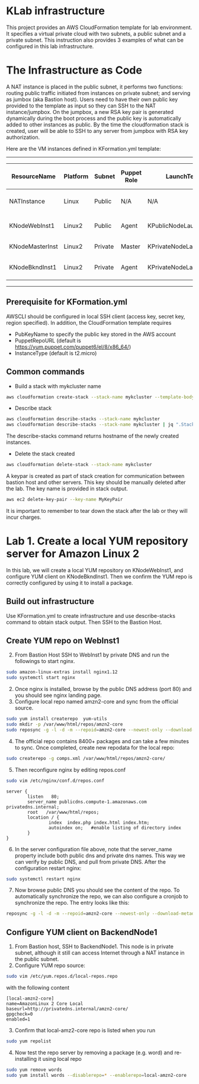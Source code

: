 # KLab infrastructure

This project provides an AWS CloudFormation template for lab environment. It specifies a virtual private cloud with two subnets, a public subnet and a private subnet.  This instruction also provides 3 examples of what can be configured in this lab infrastructure. 

# The Infrastructure as Code

A NAT instance is placed in the public subnet, it performs two functions: routing public traffic initiated from instances on private subnet; and serving as jumbox (aka Bastion host). Users need to have their own public key provided to the template as input so they can SSH to the NAT instance/jumpbox. On the jumpbox, a new RSA key pair is generated dynamically during the boot process and the public key is automatically added to other instances as public. By the time  the cloudformation stack is created, user will be able to SSH to any server from jumpbox with RSA key authorization.

Here are the VM instances defined in KFormation.yml template:

---------------------------------------------------------------------------------------------------------------
| ResourceName    | Platform | Subnet  | Puppet Role | LaunchTemplate             | Typical Server Role      |
| --------------- | -------- | ------- | ----------- | -------------------------- | ------------------------ |
| NATInstance     | Linux    | Public  | N/A         | N/A                        | Jumpbox and NAT Instance |
| KNodeWebInst1   | Linux2   | Public  | Agent       | KPublicNodeLaunchTemplate  | Frontend Web Server      |
| KNodeMasterInst | Linux2   | Private | Master      | KPrivateNodeLaunchTemplate | Puppet Master            |
| KNodeBkndInst1  | Linux2   | Private | Agent       | KPrivateNodeLaunchTemplate | Backend App Server       |
---------------------------------------------------------------------------------------------------------------

## Prerequisite for KFormation.yml
AWSCLI should be configured in local SSH client (access key, secret key, region specified). In addition, the CloudFormation template requires
- PubKeyName to specify the public key stored in the AWS account
- PuppetRepoURL (default is https://yum.puppet.com/puppet6/el/8/x86_64/)
- InstanceType (default is t2.micro)

## Common commands 


- Build a stack with mykcluster name 
```sh
aws cloudformation create-stack --stack-name mykcluster --template-body file://KFormation.yml --capabilities CAPABILITY_NAMED_IAM
```

- Describe stack
```sh
aws cloudformation describe-stacks --stack-name mykcluster
aws cloudformation describe-stacks --stack-name mykcluster | jq ".Stacks[].Outputs[]"
```
The describe-stacks command returns hostname of the newly created instances.

- Delete the stack created
```sh
aws cloudformation delete-stack --stack-name mykcluster
```
A keypar is created as part of stack creation for communication between bastion host and other servers. This key should be manually deleted after the lab. The key name is provided in stack output.
```sh
aws ec2 delete-key-pair --key-name MyKeyPair
```

It is important to remember to tear down the stack after the lab or they will incur charges.

# Lab 1. Create a local YUM repository server for Amazon Linux 2

In this lab, we will create a local YUM repository on KNodeWebInst1, and configure YUM client on KNodeBkndInst1. Then we confirm the YUM repo is correctly configured by using it to install a package.

## Build out infrastructure
Use KFormation.yml to create infrastructure and use describe-stacks command to obtain stack output. Then SSH to the Bastion Host.

## Create YUM repo on WebInst1
2. From Bastion Host SSH to WebInst1 by private DNS and run the followings to start nginx.
```sh
sudo amazon-linux-extras install nginx1.12
sudo systemctl start nginx
```
2. Once nginx is installed, browse by the public DNS address (port 80) and you should see nginx landing page.
3. Configure local repo named amzn2-core and sync from the official source.

```sh
sudo yum install createrepo  yum-utils
sudo mkdir -p /var/www/html/repos/amzn2-core
sudo reposync -g -l -d -m --repoid=amzn2-core --newest-only --download-metadata --download_path=/var/www/html/repos/
```
4. The official repo contains 8400+ packages and can take a few minutes to sync. Once completed, create new repodata for the local repo:

```sh
sudo createrepo -g comps.xml /var/www/html/repos/amzn2-core/
```
5. Then reconfigure nginx by editing repos.conf

```sh
sudo vim /etc/nginx/conf.d/repos.conf
```
```
server {
        listen   80;
        server_name publicdns.compute-1.amazonaws.com privatedns.internal;
        root   /var/www/html/repos;
        location / {
                index  index.php index.html index.htm;
                autoindex on;   #enable listing of directory index
        }
}
```
6. In the server configuration file above, note that the server_name property include both public dns and private dns names. This way we can verify by public DNS, and pull from private DNS. After the configuration restart nginx:

```sh
sudo systemctl restart nginx
```

7. Now browse public DNS you should see the content of the repo. To automatically synchronize the repo, we can also configure a cronjob to synchronize the repo. The entry looks like this:

```sh
reposync -g -l -d -m --repoid=amzn2-core --newest-only --download-metadata --download_path=/var/www/html/repos/ && createrepo -g comps.xml /var/www/html/repos/amzn2-core/ 
```

## Configure YUM client on BackendNode1
1. From Bastion host, SSH to BackendNode1. This node is in private subnet, although it still can access Internet through a NAT instance in the public subnet.
2. Configure YUM repo source:
```sh
sudo vim /etc/yum.repos.d/local-repos.repo
```
   with the following content
   ```
   [local-amzn2-core]
name=AmazonLinux 2 Core Local
baseurl=http://privatedns.internal/amzn2-core/
gpgcheck=0
enabled=1
   ```
3. Confirm that local-amz2-core repo is listed when you run 
```sh
sudo yum repolist
```
4. Now test the repo server by removing a package (e.g. word) and re-installing it using local repo
```sh
sudo yum remove words
sudo yum install words --disablerepo=* --enablerepo=local-amzn2-core
```



